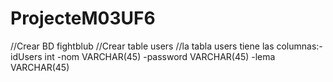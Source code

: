 # ProjecteM03UF6
//Crear BD fightblub
//Crear table users
//la tabla users tiene las columnas:-idUsers int
                                    -nom VARCHAR(45)
                                    -password VARCHAR(45)
                                    -lema VARCHAR(45)
